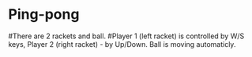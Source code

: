 # Ping-pong
#There are 2 rackets and ball.
#Player 1 (left racket) is controlled by W/S keys, Player 2 (right racket) - by Up/Down. Ball is moving automaticly.
